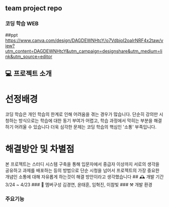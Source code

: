 ## team project repo
<h3>코딩 학습 WEB</h3>


##ppt
https://www.canva.com/design/DAGDEWNHtcY/o7VdbjoI2oaIrNRF4x2taw/view?utm_content=DAGDEWNHtcY&utm_campaign=designshare&utm_medium=link&utm_source=editor

## 💻 프로젝트 소개
<h1>선정배경</h1>
코딩 학습은 개인 학습의 한계로 인해 어려움을 겪는 경우가 많습니다.
단순히 강의만 시청하는 방식으로는 학습에 대한 동기 부여가 어렵고, 
학습 과정에서 막히는 부분을 해결하기 어려울 수 있습니다
더욱 심각한 문제는 코딩 학습의 핵심인 '소통' 부족입니다.
<h1>해결방안 및 차별점</h1>
본 프로젝트는 스터디 시스템 구축을 통해 입문자에서 중급자 이상까지
서로의 생각을 공유하고 과제를 배포하는 등의 방법으로
단순 시청을 넘어서 프로젝트의 가장 중요한 개념인 소통에 대해
자유롭게 하는것이 해결 방안이라고 생각했습니다
## 🕰️ 개발 기간
3/24 ~ 4/23
### 🕺 멤버구성
김경연, 윤태훈, 임혁진, 이참빛
### ⚒️ 개발 환경

### 주요기능
